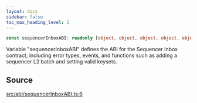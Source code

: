 ```yaml
---
layout: docs
sidebar: false
toc_max_heading_level: 5
---
```


```ts
const sequencerInboxABI: readonly [object, object, object, object, object, object, object, object, object, object, object, object, object, object, object, object, object, object, object, object, object, object, object, object, object, object, object, object, object, object, object, object, object, object, object, object, object, object, object, object, object, object, object, object, object];
```

Variable "sequencerInboxABI" defines the ABI for the Sequencer Inbox
contract, including error types, events, and functions such as adding a
sequencer L2 batch and setting valid keysets.

## Source

[src/abi/sequencerInboxABI.ts:6](https://github.com/OffchainLabs/arbitrum-orbit-sdk/blob/cfcbd32d6879cf7817a33b24f062a0fd879ea257/src/abi/sequencerInboxABI.ts#L6)
